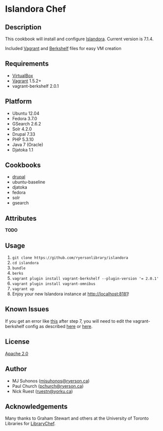 # Islandora Chef

## Description

This cookbook will install and configure [Islandora](http://islandora.ca). Current version is 7.1.4.

Included [Vagrant](http://www.vagrantup.com) and [Berkshelf](http://berkshelf.com) files for easy VM creation

## Requirements

* [VirtualBox](https://www.virtualbox.org/)
* [Vagrant](http://localhost:8181) 1.5.2+
* vagrant-berkshelf 2.0.1

## Platform

* Ubuntu 12.04
* Fedora 3.7.0
* GSearch 2.6.2
* Solr 4.2.0
* Drupal 7.33
* PHP 5.3.10
* Java 7 (Oracle)
* Djatoka 1.1

## Cookbooks

* [drupal](http://github.com/gondoi/drupal-cookbook)
* ubuntu-baseline
* djatoka
* fedora
* solr
* gsearch

## Attributes
__TODO__

## Usage

1. `git clone https://github.com/ryersonlibrary/islandora`
2. `cd islandora`
3. `bundle`
4. `berks`
5. `vagrant plugin install vagrant-berkshelf --plugin-version '= 2.0.1'`
6. `vagrant plugin install vagrant-omnibus`
7. `vagrant up`
8. Enjoy your new Islandora instance at [http://localhost:8181](http://localhost:8181)!

## Known Issues

If you get an error like [this](https://gist.github.com/ruebot/439c6a23992e6660edcd) after step 7, you will need to edit the vagrant-berkshelf config as described [here](https://github.com/berkshelf/vagrant-berkshelf/issues/228#issue-47313643) or [here](https://github.com/berkshelf/vagrant-berkshelf/issues/228#issuecomment-62207197).

## License
[Apache 2.0](http://www.apache.org/licenses/LICENSE-2.0.html)

## Author

* MJ Suhonos (<mjsuhonos@ryerson.ca>)
* Paul Church (<pchurch@ryerson.ca>)
* Nick Ruest (<ruestn@yorku.ca>)

## Acknowledgements

Many thanks to Graham Stewart and others at the University of Toronto Libraries for [LibraryChef](https://github.com/LibraryChef).
